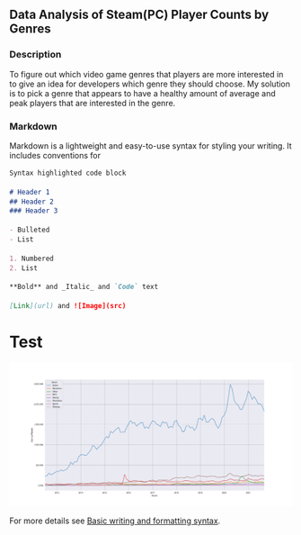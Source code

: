 ## Data Analysis of Steam(PC) Player Counts by Genres 
### Description

To figure out which video game genres that players are more interested in to give an idea for developers which genre they should choose. My solution is to pick a genre that appears to have a healthy amount of average and peak players that are interested in the genre.

### Markdown

Markdown is a lightweight and easy-to-use syntax for styling your writing. It includes conventions for

```markdown
Syntax highlighted code block

# Header 1
## Header 2
### Header 3

- Bulleted
- List

1. Numbered
2. List

**Bold** and _Italic_ and `Code` text

[Link](url) and ![Image](src)

```
# Test

![statimage](assets/Figure_1.png)

For more details see [Basic writing and formatting syntax](https://docs.github.com/en/github/writing-on-github/getting-started-with-writing-and-formatting-on-github/basic-writing-and-formatting-syntax).

